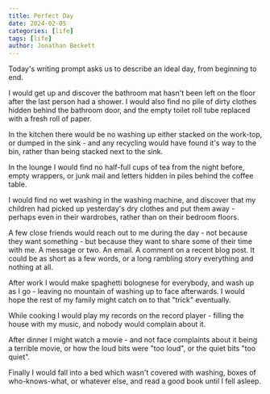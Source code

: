 ```yaml
---
title: Perfect Day
date: 2024-02-05
categories: [life]
tags: [life]
author: Jonathan Beckett
---
```


Today's writing prompt asks us to describe an ideal day, from beginning to end.

I would get up and discover the bathroom mat hasn't been left on the floor after the last person had a shower. I would also find no pile of dirty clothes hidden behind the bathroom door, and the empty toilet roll tube replaced with a fresh roll of paper.

In the kitchen there would be no washing up either stacked on the work-top, or dumped in the sink - and any recycling would have found it's way to the bin, rather than being stacked next to the sink.

In the lounge I would find no half-full cups of tea from the night before, empty wrappers, or junk mail and letters hidden in piles behind the coffee table.

I would find no wet washing in the washing machine, and discover that my children had picked up yesterday's dry clothes and put them away - perhaps even in their wardrobes, rather than on their bedroom floors.

A few close friends would reach out to me during the day - not because they want something - but because they want to share some of their time with me. A message or two. An email. A comment on a recent blog post. It could be as short as a few words, or a long rambling story everything and nothing at all.

After work I would make spaghetti bolognese for everybody, and wash up as I go - leaving no mountain of washing up to face afterwards. I would hope the rest of my family might catch on to that "trick" eventually.

While cooking I would play my records on the record player - filling the house with my music, and nobody would complain about it.

After dinner I might watch a movie - and not face complaints about it being a terrible movie, or how the loud bits were "too loud", or the quiet bits "too quiet".

Finally I would fall into a bed which wasn't covered with washing, boxes of who-knows-what, or whatever else, and read a good book until I fell asleep.